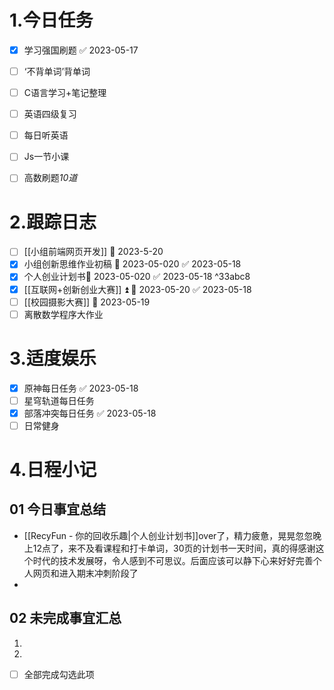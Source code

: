 # 1.今日任务

- [x] 学习强国刷题 ✅ 2023-05-17
- [ ] ‘不背单词’背单词
- [ ] C语言学习+笔记整理 
- [ ] 英语四级复习
- [ ] 每日听英语
- [ ] Js一节小课
- [ ] 高数刷题*10道*


# 2.跟踪日志

- [ ] [[小组前端网页开发]] 📅 2023-5-20
- [x] 小组创新思维作业初稿 📅 2023-05-020 ✅ 2023-05-18
- [x] 个人创业计划书📅 2023-05-020 ✅ 2023-05-18 ^33abc8
- [x] [[互联网+创新创业大赛]] ⏫ 📅 2023-05-20 ✅ 2023-05-18
- [ ] [[校园摄影大赛]] 📅 2023-05-19
- [ ] 离散数学程序大作业

# 3.适度娱乐

- [x] 原神每日任务 ✅ 2023-05-18
- [ ] 星穹轨道每日任务
- [x] 部落冲突每日任务 ✅ 2023-05-18
- [ ] 日常健身

# 4.日程小记

## 01 今日事宜总结

- [[RecyFun - 你的回收乐趣|个人创业计划书]]over了，精力疲惫，晃晃忽忽晚上12点了，来不及看课程和打卡单词，30页的计划书一天时间，真的得感谢这个时代的技术发展呀，令人感到不可思议。后面应该可以静下心来好好完善个人网页和进入期末冲刺阶段了
- 

## 02 未完成事宜汇总

1. 
2. 

- [ ] 全部完成勾选此项



